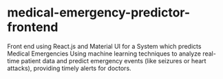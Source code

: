 # medical-emergency-predictor-frontend
Front end using React.js and Material UI for a System which predicts Medical Emergencies Using machine learning techniques to analyze real-time patient data and predict emergency events (like seizures or heart attacks), providing timely alerts for doctors.
